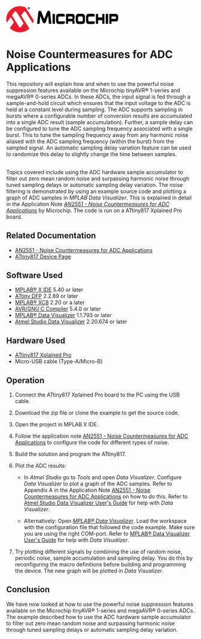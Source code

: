 <!-- Please do not change this html logo with link -->
<a href="https://www.microchip.com" rel="nofollow"><img src="images/microchip.png" alt="MCHP" width="300"/></a>

# Noise Countermeasures for ADC Applications

This repository will explain how and when to use the powerful noise suppression features available on the Microchip tinyAVR® 1-series and megaAVR® 0-series ADCs. In these ADCs, the input signal is fed through a sample-and-hold circuit which ensures that the input voltage to the ADC is held at a constant level during sampling. The ADC supports sampling in bursts where a configurable number of conversion results are accumulated into a single ADC result (sample accumulation). Further, a sample delay can be configured to tune the ADC sampling frequency associated with a single burst. This to tune the sampling frequency away from any harmonic noise aliased with the ADC sampling frequency (within the burst) from the sampled signal. An automatic sampling delay variation feature can be used to randomize this delay to slightly change the time between samples.

<br/> Topics covered include using the ADC hardware sample accumulator to filter out zero mean random noise and surpassing harmonic noise through tuned sampling delays or automatic sampling delay variation. The noise filtering is demonstrated by using an example source code and plotting a graph of ADC samples in *MPLAB Data Visualizer*. This is explained in detail in the Application Note [*AN2551 - Noise Countermeasures for ADC Applications*](https://www.microchip.com/DS00002551) by Microchip. The code is run on a ATtiny817 Xplained Pro board. 

## Related Documentation

- [AN2551 - Noise Countermeasures for ADC Applications](https://www.microchip.com/DS00002551)
- [ATtiny817 Device Page](https://www.microchip.com/wwwproducts/en/ATtiny817)

## Software Used

- [MPLAB® X IDE](http://www.microchip.com/mplab/mplab-x-ide) 5.40 or later
- [ATtiny DFP](http://packs.download.atmel.com/) 2.2.89 or later
- [MPLAB® XC8](http://www.microchip.com/mplab/compilers) 2.20 or a later
- [AVR/GNU C Compiler](https://www.microchip.com/mplab/avr-support/avr-and-arm-toolchains-c-compilers) 5.4.0 or later
- [MPLAB® Data Visualizer](https://gallery.microchip.com/packages/MPLAB-Data-Visualizer-Standalone(Windows)/) 1.1.793 or later
- [Atmel Studio Data Visualizer](https://www.microchip.com/mplab/avr-support/data-visualizer) 2.20.674 or later

## Hardware Used

- [ATtiny817 Xplained Pro](https://www.microchip.com/DevelopmentTools/ProductDetails/attiny817-xpro)
- Micro-USB cable (Type-A/Micro-B)

## Operation

1. Connect the ATtiny817 Xplained Pro board to the PC using the USB cable.

2. Download the zip file or clone the example to get the source code.

3. Open the project in MPLAB X IDE.

4. Follow the application note [AN2551 - Noise Countermeasures for ADC Applications](https://www.microchip.com/DS00002551) to configure the code for different types of noise.

5. Build the solution and program the ATtiny817. 

6. Plot the ADC results:
    - In *Atmel Studio* go to *Tools* and open *Data Visualizer*. Configure *Data Visualizer* to plot a graph of the ADC samples. Refer to Appendix A in the Application Note [AN2551 - Noise Countermeasures for ADC Applications](https://www.microchip.com/DS00002551) on how to do this. Refer to [Atmel Studio Data Visualizer User's Guide](https://www.microchip.com/DS40001903) for help with *Data Visualizer*.

    - Alternatively: Open [*MPLAB® Data Visualizer*](https://gallery.microchip.com/packages/MPLAB-Data-Visualizer-Standalone(Windows)/). Load the workspace with the configuration file that followed the code example. Make sure you are using the right COM-port. Refer to [MPLAB® Data Visualizer User's Guide](https://www.microchip.com/DS50003001) for help with *Data Visualizer*.

7. Try plotting different signals by combining the use of random noise, periodic noise, sample accumulation and sampling delay. You do this by reconfiguring the macro definitions before building and programming the device. The new graph will be plotted in *Data Visualizer*.


## Conclusion
We have now looked at how to use the powerful noise suppression features available on the Microchip tinyAVR® 1-series and megaAVR® 0-series ADCs. The example described how to use the ADC hardware sample accumulator to filter out zero mean random noise and surpassing harmonic noise through tuned sampling delays or automatic sampling delay variation.